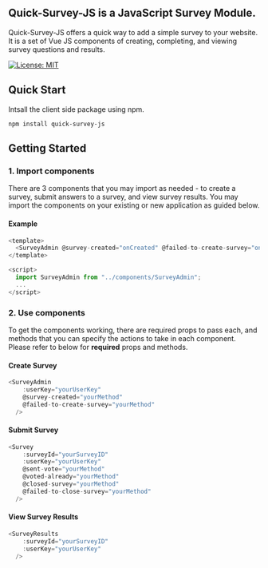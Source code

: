 ## Quick-Survey-JS is a JavaScript Survey Module.

Quick-Survey-JS offers a quick way to add a simple survey to your website.<br>
It is a set of Vue JS components of creating, completing, and viewing survey questions and results.<br>

[![License: MIT](https://img.shields.io/badge/License-MIT-red.svg)](https://opensource.org/licenses/MIT)

## Quick Start

Intsall the client side package using npm.

```
npm install quick-survey-js
```

## Getting Started

### 1. Import components

There are 3 components that you may import as needed - to create a survey, submit answers to a survey, and view survey results.
You may import the components on your existing or new application as guided below.

#### Example

```js
<template>
  <SurveyAdmin @survey-created="onCreated" @failed-to-create-survey="onFailed" />
</template>

<script>
  import SurveyAdmin from "../components/SurveyAdmin";
  ...
</script>
```

### 2. Use components

To get the components working, there are required props to pass each, and methods that you can specify the actions to take in each component.
Please refer to below for **required** props and methods.

#### Create Survey

```js
<SurveyAdmin
    :userKey="yourUserKey"
    @survey-created="yourMethod"
    @failed-to-create-survey="yourMethod"
  />

```

#### Submit Survey

```js
<Survey
    :surveyId="yourSurveyID"
    :userKey="yourUserKey"
    @sent-vote="yourMethod"
    @voted-already="yourMethod"
    @closed-survey="yourMethod"
    @failed-to-close-survey="yourMethod"
  />
```

#### View Survey Results

```js
<SurveyResults
    :surveyId="yourSurveyID"
    :userKey="yourUserKey"
  />
```
